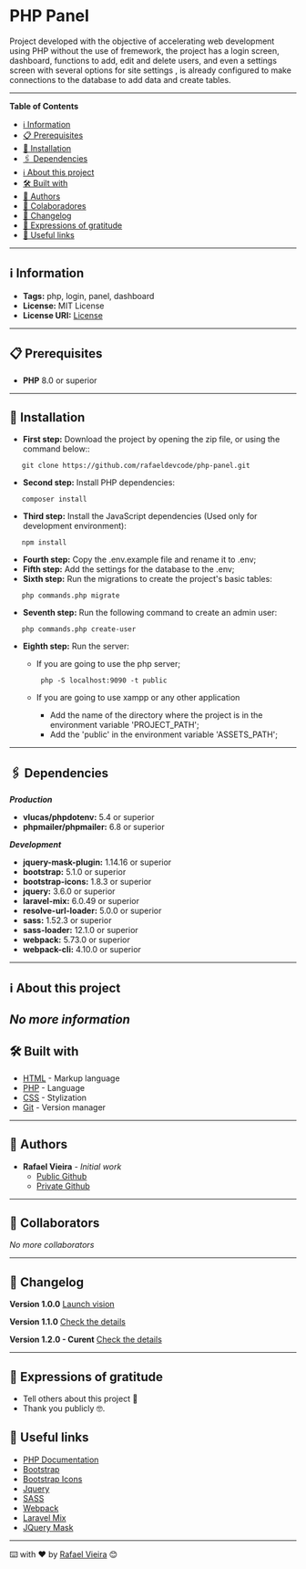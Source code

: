 # PHP Panel

Project developed with the objective of accelerating web development using PHP without the use of fremework, the project has a login screen, dashboard, functions to add, edit and delete users, and even a settings screen with several options for site settings , is already configured to make connections to the database to add data and create tables.

----

**Table of Contents**
- [ℹ️ Information](#information)
- [📋 Prerequisites](#prerequisites)
- [🔧 Installation](#installation)
- [🖇 Dependencies](#dependencies)
- [ℹ️ About this project](#about-this-project)
- [🛠️ Built with](#built-with)
- [👥 Authors](#authors)
- [👥 Colaboradores](#collaborators)
- [📝 Changelog](#changelog)
- [🎁 Expressions of gratitude](#expressions-of-gratitude)
- [🔗 Useful links](#useful-links)

----

## ℹ️ <a id="information">Information</a>
- **Tags:** php, login, panel, dashboard
- **License:** MIT License
- **License URI:** [License](./LICENSE)

----

## 📋 <a id="prerequisites">Prerequisites</a>
- **PHP** 8.0 or superior

----

## 🔧 <a id="installation">Installation</a>
 - **First step:** Download the project by opening the zip file, or using the command below::
 ```
    git clone https://github.com/rafaeldevcode/php-panel.git
 ```

 - **Second step:** Install PHP dependencies:
 ```
    composer install
 ```

 - **Third step:** Install the JavaScript dependencies (Used only for development environment):
 ```
    npm install
 ```
 - **Fourth step:** Copy the .env.example file and rename it to .env;
 - **Fifth step:** Add the settings for the database to the .env;
 - **Sixth step:** Run the migrations to create the project's basic tables:
 ```
    php commands.php migrate
 ```

 - **Seventh step:** Run the following command to create an admin user:
 ```
    php commands.php create-user
 ```

 - **Eighth step:** Run the server:
    - If you are going to use the php server;
      ```
       php -S localhost:9090 -t public
      ```   
      
     - If you are going to use xampp or any other application
        - Add the name of the directory where the project is in the environment variable 'PROJECT_PATH';
        - Add the 'public' in the environment variable 'ASSETS_PATH';

----
 
## 🖇 <a id="dependencies">Dependencies</a>

***Production***
- **vlucas/phpdotenv:** 5.4 or superior
- **phpmailer/phpmailer:** 6.8 or superior

***Development***
- **jquery-mask-plugin:** 1.14.16 or superior
- **bootstrap:** 5.1.0 or superior
- **bootstrap-icons:** 1.8.3 or superior
- **jquery:** 3.6.0 or superior
- **laravel-mix:** 6.0.49 or superior
- **resolve-url-loader:** 5.0.0 or superior
- **sass:** 1.52.3 or superior
- **sass-loader:** 12.1.0 or superior
- **webpack:** 5.73.0 or superior
- **webpack-cli:** 4.10.0 or superior

----

## ℹ️ <a id="about-this-project">About this project</a>
*No more information*
----

## 🛠️ <a id="built-with">Built with</a>
- [HTML](https://html.com/) - Markup language
- [PHP](https://www.php.net/docs.php) - Language
- [CSS](#) - Stylization
- [Git](https://git-scm.com/doc) - Version manager

----

## 👥 <a id="authors">Authors</a>
- **Rafael Vieira** - *Initial work* 
    - [Public Github](https://github.com/rafaeldevcode) 
    - [Private Github](https://github.com/rafaeldevfem)

----

## 👥 <a id="collaborators">Collaborators</a>
*No more collaborators*

----

## 📝 <a id="changelog">Changelog</a>
**Version 1.0.0**
[Launch vision](https://github.com/rafaeldevcode/php-panel/releases/tag/v1.0.0)

**Version 1.1.0**
[Check the details](https://github.com/rafaeldevcode/php-panel/releases/tag/v1.1.0)

**Version 1.2.0 - Curent**
[Check the details](https://github.com/rafaeldevcode/php-panel/releases/tag/v1.2.0)

----

## 🎁 <a id="expressions-of-gratitude">Expressions of gratitude</a>
- Tell others about this project 📢
- Thank you publicly 🤓.

## 🔗 <a id="useful-links">Useful links</a>
- [PHP Documentation](https://www.php.net/docs.php)
- [Bootstrap](https://getbootstrap.com/docs/5.1/getting-started/introduction/)
- [Bootstrap Icons](https://icons.getbootstrap.com/)
- [Jquery](https://api.jquery.com/)
- [SASS](https://sass-lang.com/documentation/)
- [Webpack](https://webpack.js.org/concepts/)
- [Laravel Mix](https://laravel-mix.com/docs/6.0/installation)
- [JQuery Mask](https://igorescobar.github.io/jQuery-Mask-Plugin/docs.html)

---
⌨️ with ❤️ by [Rafael Vieira](https://github.com/rafaeldevcode) 😊
